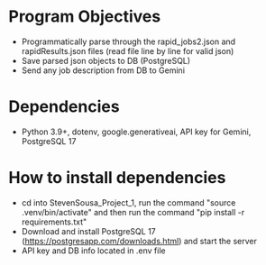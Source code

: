 # Program Objectives
- Programmatically parse through the rapid_jobs2.json and rapidResults.json files (read file line by line for valid json)
- Save parsed json objects to DB (PostgreSQL)
- Send any job description from DB to Gemini

# Dependencies
- Python 3.9+, dotenv, google.generativeai, API key for Gemini, PostgreSQL 17

# How to install dependencies
- cd into StevenSousa_Project_1, run the command "source .venv/bin/activate" and then run the command "pip install -r requirements.txt"
- Download and install PostgreSQL 17 (https://postgresapp.com/downloads.html) and start the server
- API key and DB info located in .env file